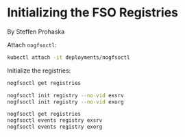 # Initializing the FSO Registries
By Steffen Prohaska
<!--@@VERSIONINC@@-->

Attach `nogfsoctl`:

```bash
kubectl attach -it deployments/nogfsoctl
```

Initialize the registries:

```bash
nogfsoctl get registries

nogfsoctl init registry --no-vid exsrv
nogfsoctl init registry --no-vid exorg

nogfsoctl get registries
nogfsoctl events registry exsrv
nogfsoctl events registry exorg
```
